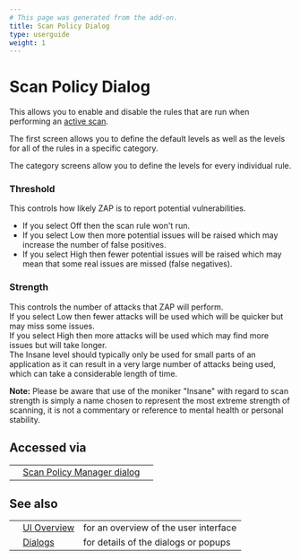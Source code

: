 ```yaml
---
# This page was generated from the add-on.
title: Scan Policy Dialog
type: userguide
weight: 1
---
```


# Scan Policy Dialog


This allows you to enable and disable the rules that are run when performing an [active scan](/docs/desktop/start/features/ascan/).  

The first screen allows you to define the default levels as well as the levels for all of the rules in a specific category.  



The category screens allow you to define the levels for every individual rule.  

### Threshold

This controls how likely ZAP is to report potential vulnerabilities.  

* If you select Off then the scan rule won't run.
* If you select Low then more potential issues will be raised which may increase the number of false positives.
* If you select High then fewer potential issues will be raised which may mean that some real issues are missed (false negatives).

### Strength

This controls the number of attacks that ZAP will perform.  
If you select Low then fewer attacks will be used which will be quicker but may miss some issues.  
If you select High then more attacks will be used which may find more issues but will take longer.  
The Insane level should typically only be used for small parts of an application as it can result in a very large number of attacks being used, which can take a considerable length of time.


**Note:** Please be aware that use of the moniker "Insane" with regard to scan
strength is simply a name chosen to represent the most extreme strength of scanning, it is not a
commentary or reference to mental health or personal stability.

## Accessed via

|   |                                                                       |   |
|---|-----------------------------------------------------------------------|---|
|   | [Scan Policy Manager dialog](/docs/desktop/ui/dialogs/scanpolicymgr/) |   |

## See also

|   |                                      |                                       |
|---|--------------------------------------|---------------------------------------|
|   | [UI Overview](/docs/desktop/ui/)     | for an overview of the user interface |
|   | [Dialogs](/docs/desktop/ui/dialogs/) | for details of the dialogs or popups  |
